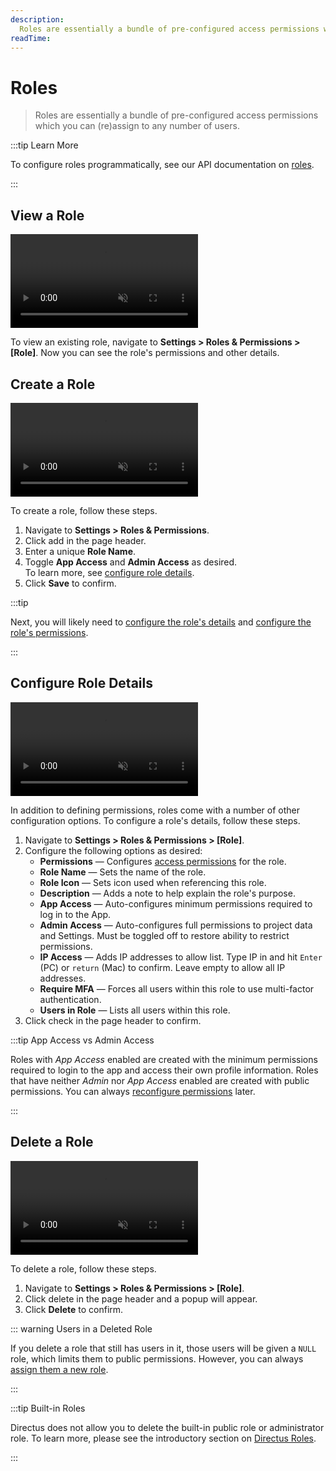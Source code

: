 ```yaml
---
description:
  Roles are essentially a bundle of pre-configured access permissions which you can (re)assign to any number of users.
readTime:
---
```


# Roles

> Roles are essentially a bundle of pre-configured access permissions which you can (re)assign to any number of users.

:::tip Learn More

To configure roles programmatically, see our API documentation on [roles](/reference/system/roles).

:::

## View a Role

<video title="Create a Role" autoplay playsinline muted loop controls>
	<source src="https://cdn.directus.io/docs/v9/configuration/users-roles-permissions/roles-20220909/view-a-role-20220908A.mp4" type="video/mp4" />
</video>

To view an existing role, navigate to **Settings > Roles & Permissions > [Role]**. Now you can see the role's
permissions and other details.

## Create a Role

<video title="Create a Role" autoplay playsinline muted loop controls>
	<source src="https://cdn.directus.io/docs/v9/configuration/users-roles-permissions/roles-20220909/create-a-role-20220908A.mp4" type="video/mp4" />
</video>

To create a role, follow these steps.

1. Navigate to **Settings > Roles & Permissions**.
2. Click <span mi btn>add</span> in the page header.
3. Enter a unique **Role Name**.
4. Toggle **App Access** and **Admin Access** as desired.\
   To learn more, see [configure role details](#configure-role-details).
5. Click **Save** to confirm.

:::tip

Next, you will likely need to [configure the role's details](#configure-role-details) and
[configure the role's permissions](#configure-role-permissions).

:::

## Configure Role Details

<video title="Configure Role Details" autoplay playsinline muted loop controls>
	<source src="https://cdn.directus.io/docs/v9/configuration/users-roles-permissions/roles-20220909/configure-role-details-20220907A.mp4" type="video/mp4" />
</video>

In addition to defining permissions, roles come with a number of other configuration options. To configure a role's
details, follow these steps.

1. Navigate to **Settings > Roles & Permissions > [Role]**.
2. Configure the following options as desired:
   - **Permissions** — Configures [access permissions](#configure-permissions) for the role.
   - **Role Name** — Sets the name of the role.
   - **Role Icon** — Sets icon used when referencing this role.
   - **Description** — Adds a note to help explain the role's purpose.
   - **App Access** — Auto-configures minimum permissions required to log in to the App.
   - **Admin Access** — Auto-configures full permissions to project data and Settings. Must be toggled off to restore
     ability to restrict permissions.
   - **IP Access** — Adds IP addresses to allow list. Type IP in and hit `Enter` (PC) or `return` (Mac) to confirm.
     Leave empty to allow all IP addresses.
   - **Require MFA** — Forces all users within this role to use multi-factor authentication.
   - **Users in Role** — Lists all users within this role.
3. Click <span mi btn>check</span> in the page header to confirm.

:::tip App Access vs Admin Access

Roles with _App Access_ enabled are created with the minimum permissions required to login to the app and access their
own profile information. Roles that have neither _Admin_ nor _App Access_ enabled are created with public permissions.
You can always [reconfigure permissions](/app/users-roles-permissions/permissions#configure-permissions) later.

:::

## Delete a Role

<video title="Create a Role" autoplay playsinline muted loop controls>
	<source src="https://cdn.directus.io/docs/v9/configuration/users-roles-permissions/roles-20220909/delete-a-role-20220907A.mp4" type="video/mp4" />
</video>

To delete a role, follow these steps.

1. Navigate to **Settings > Roles & Permissions > [Role]**.
2. Click <span mi btn dngr>delete</span> in the page header and a popup will appear.
3. Click **Delete** to confirm.

::: warning Users in a Deleted Role

If you delete a role that still has users in it, those users will be given a `NULL` role, which limits them to public
permissions. However, you can always
[assign them a new role](/app/users-roles-permissions/users#assign-role-to-existing-user).

:::

:::tip Built-in Roles

Directus does not allow you to delete the built-in public role or administrator role. To learn more, please see the
introductory section on [Directus Roles](/app/users-roles-permissions#directus-roles).

:::
